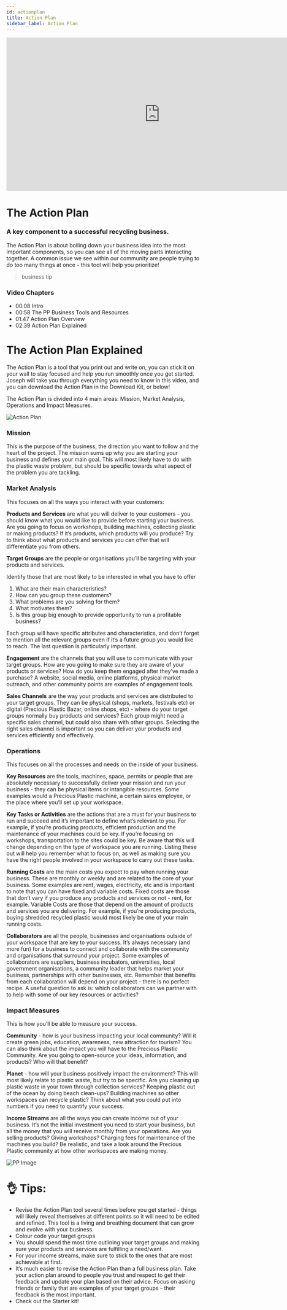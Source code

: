 ```yaml
---
id: actionplan
title: Action Plan
sidebar_label: Action Plan
---
```


<div class="videocontainer">
  <iframe width="800" height="400" src="https://www.youtube.com/embed/Cm4YK87j3NI" frameborder="0" allow="accelerometer; autoplay; encrypted-media; gyroscope; picture-in-picture" allowfullscreen></iframe>
</div>

<style>
:root {
  --highlight: #f7b77b;
  --hover: #f7b77b;
}
</style>

# The Action Plan

<div class="videoChapters">
<div class="videoChaptersMain">

### A key component to a successful recycling business. 

The Action Plan is about boiling down your business idea into the most important components, so you can see all of the moving parts interacting together. A common issue we see within our community are people trying to do too many things at once - this tool will help you prioritize!

> business tip

</div>
<div class="videoChaptersSidebar">

### Video Chapters

- 00.08 Intro
- 00:58 The PP Business Tools and Resources
- 01.47 Action Plan Overview
- 02.39 Action Plan Explained

</div>
</div>

# The Action Plan Explained

The Action Plan is a tool that you print out and write on, you can stick it on your wall to stay focused and help you run smoothly once you get started. Joseph will take you through everything you need to know in this video, and you can download the Action Plan in the Download Kit, or below!

The Action Plan is divided into 4 main areas: Mission, Market Analysis, Operations and Impact Measures.

![Action Plan](assets/business/actionplan.jpg)


### Mission

This is the purpose of the business, the direction you want to follow and the heart of the project. The mission sums up why you are starting your business and defines your main goal. This will most likely have to do with the plastic waste problem, but should be specific towards what aspect of the problem you are tackling.

### Market Analysis

This focuses on all the ways you interact with your customers:

<b>Products and Services</b> are what you will deliver to your customers - you should know what you would like to provide before starting your business. Are you going to focus on workshops, building machines, collecting plastic or making products? If it’s products, which products will you produce? Try to think about what products and services you can offer that will differentiate you from others.

<b>Target Groups</b> are the people or organisations you’ll be targeting with your products and services.

Identify those that are most likely to be interested in what you have to offer
1. What are their main characteristics?
2. How can you group these customers?
3. What problems are you solving for them?
4. What motivates them?
5. Is this group big enough to provide opportunity to run a profitable business?

Each group will have specific attributes and characteristics, and don’t forget to mention all the relevant groups even if it’s a future group you would like to reach. The last question is particularly important.

<b>Engagement</b> are the channels that you will use to communicate with your target groups. How are you going to make sure they are aware of your products or services? How do you keep them engaged after they’ve made a purchase?  A website, social media, online platforms, physical market outreach, and other community points are examples of engagement tools.

<b>Sales Channels</b> are the way your products and services are distributed to your target groups. They can be physical (shops, markets, festivals etc) or digital (Precious Plastic Bazar, online shops, etc) - where do your target groups normally buy products and services? Each group might need a specific sales channel, but could also share with other groups. Selecting the right sales channel is important so you can deliver your products and services efficiently and effectively.

### Operations

This focuses on all the processes and needs on the inside of your business.

<b>Key Resources</b> are the tools, machines, space, permits or people that are absolutely necessary to successfully deliver your mission and run your business - they can be physical items or intangible resources. Some examples would a Precious Plastic machine, a certain sales employee, or the place where you’ll set up your workspace.

<b>Key Tasks or Activities</b> are the actions that are a must for your business to run and succeed and it’s important to define what’s relevant to you. For example, if you’re producing products, efficient production and the maintenance of your machines could be key. If you’re focusing on workshops, transportation to the sites could be key.  Be aware that this will change depending on the type of workspace you are running. Listing these out will help you remember what to focus on, as well as making sure you have the right people involved in your workspace to carry out these tasks.

<b>Running Costs</b> are the main costs you expect to pay when running your business. These are monthly or weekly and are related to the core of your business. Some examples are rent, wages, electricity, etc and is important to note that you can have fixed and variable costs. Fixed costs are those that don’t vary if you produce any products and services or not - rent, for example. Variable Costs are those that depend on the amount of products and services you are delivering. For example, if you’re producing products, buying shredded recycled plastic would most likely be one of your main running costs.

<b>Collaborators</b> are all the people, businesses and organisations outside of your workspace that are key to your success. It’s always necessary (and more fun) for a business to connect and collaborate with the community and organisations that surround your project. Some examples of collaborators are suppliers, business incubators, universities, local government organisations, a community leader that helps market your business, partnerships with other businesses, etc. Remember that benefits from each collaboration will depend on your project - there is no perfect recipe. A useful question to ask is: which collaborators can we partner with to help with some of our key resources or activities?

### Impact Measures

This is how you’ll be able to measure your success. 

<b>Community</b> - how is your business impacting your local community? Will it create green jobs, education, awareness, new attraction for tourism? You can also think about the impact you will have to the Precious Plastic Community. Are you going to open-source your ideas, information, and products? Who will that benefit?

<b>Planet</b> - how will your business positively impact the environment? This will most likely relate to plastic waste, but try to be specific. Are you cleaning up plastic waste in your town through collection services? Keeping plastic out of the ocean by doing beach clean-ups? Building machines so other workspaces can recycle plastic? Think about what you could put into numbers if you need to quantify your success.

<b>Income Streams</b> are all the ways you can create income out of your business. It’s not the initial investment you need to start your business, but all the money that you will receive monthly from your operations. Are you selling products? Giving workshops? Charging fees for maintenance of the machines you build? Be realistic, and take a look around the Precious Plastic community at how other workspaces are making money.

![PP Image](assets/actionplan-fill.jpg)

# 👌 Tips:

- Revise the Action Plan tool several times before you get started - things will likely reveal themselves at different points so it will need to be edited and refined. This tool is a living and breathing document that can grow and evolve with your business.
- Colour code your target groups
- You should spend the most time outlining your target groups and making sure your products and services are fulfilling a need/want.
- For your income streams, make sure to stick to the ones that are most achievable at first.
- It’s much easier to revise the Action Plan than a full business plan. Take your action plan around to people you trust and respect to get their feedback and update your plan based on their advice. Focus on asking friends or family that are examples of your target groups - their feedback is the most important.
- Check out the Starter kit!
